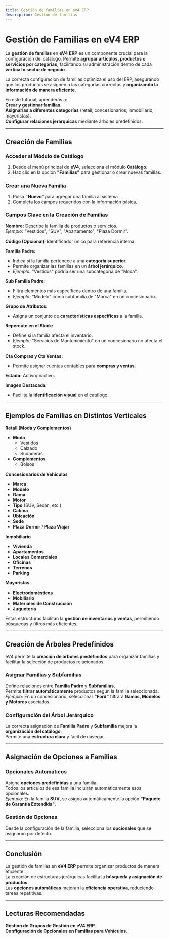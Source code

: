 ```yaml
---
title: Gestión de familias en eV4 ERP
description: Gestión de familias
---
```


# **Gestión de Familias en eV4 ERP**  

La **gestión de familias** en **eV4 ERP** es un componente crucial para la configuración del catálogo. Permite **agrupar artículos, productos o servicios por categorías**, facilitando su administración dentro de cada **vertical o sector de negocio**.  

La correcta configuración de familias optimiza el uso del ERP, asegurando que los productos se asignen a las categorías correctas y **organizando la información de manera eficiente**.  

En este tutorial, aprenderás a:  
**Crear y gestionar familias**.  
**Asignarlas a diferentes categorías** (retail, concesionarios, inmobiliario, mayoristas).  
**Configurar relaciones jerárquicas** mediante árboles predefinidos.  

---

## **Creación de Familias**  

### **Acceder al Módulo de Catálogo**  
1. Desde el menú principal de **eV4**, selecciona el módulo **Catálogo**.  
2. Haz clic en la opción **"Familias"** para gestionar o crear nuevas familias.  

### **Crear una Nueva Familia**  
1. Pulsa **"Nuevo"** para agregar una familia al sistema.  
2. Completa los campos requeridos con la información básica.  

### **Campos Clave en la Creación de Familias**  

**Nombre:** Describe la familia de productos o servicios.  
   *Ejemplo:* "Vestidos", "SUV", "Apartamento", "Plaza Dormir".  

**Código (Opcional):** Identificador único para referencia interna.  

**Familia Padre:**  
   - Indica si la familia pertenece a una **categoría superior**.  
   - Permite organizar las familias en un **árbol jerárquico**.  
   - *Ejemplo:* "Vestidos" podría ser una subcategoría de "Moda".  

**Sub Familia Padre:**  
   - Filtra elementos más específicos dentro de una familia.  
   - *Ejemplo:* "Modelo" como subfamilia de "Marca" en un concesionario.  

**Grupo de Atributos:**  
   - Asigna un conjunto de **características específicas** a la familia.  

**Repercute en el Stock:**  
   - Define si la familia afecta el inventario.  
   - *Ejemplo:* "Servicios de Mantenimiento" en un concesionario no afecta el stock.  

**Cta Compras y Cta Ventas:**  
   - Permite asignar cuentas contables para **compras y ventas**.  

**Estado:** Activo/Inactivo.  

**Imagen Destacada:**  
   - Facilita la **identificación visual** en el catálogo.  

---

## **Ejemplos de Familias en Distintos Verticales**  

**Retail (Moda y Complementos)**  
- **Moda**  
  - Vestidos  
  - Calzado  
  - Sudaderas  
- **Complementos**  
  - Bolsos  

**Concesionarios de Vehículos**  
- **Marca**  
- **Modelo**  
- **Gama**  
- **Motor**  
- **Tipo** (SUV, Sedán, etc.)  
- **Cabina**  
- **Ubicación**  
- **Sede**  
- **Plaza Dormir** / **Plaza Viajar**  

**Inmobiliario**  
- **Vivienda**  
- **Apartamentos**  
- **Locales Comerciales**  
- **Oficinas**  
- **Terrenos**  
- **Parking**  

**Mayoristas**  
- **Electrodomésticos**  
- **Mobiliario**  
- **Materiales de Construcción**  
- **Juguetería**  

Estas estructuras facilitan la **gestión de inventarios y ventas**, permitiendo búsquedas y filtros más eficientes.  

---

## **Creación de Árboles Predefinidos**  

eV4 permite la **creación de árboles predefinidos** para organizar familias y facilitar la selección de productos relacionados.  

### **Asignar Familias y Subfamilias**  
Define relaciones entre **Familia Padre** y **Subfamilias**.  
Permite **filtrar automáticamente** productos según la familia seleccionada.  
*Ejemplo:* En un concesionario, seleccionar **"Ford"** filtrará **Gamas, Modelos y Motores** asociados.  

### **Configuración del Árbol Jerárquico**  
La correcta asignación de **Familia Padre** y **Subfamilia** mejora la **organización del catálogo**.  
Permite una **estructura clara** y fácil de navegar.  

---

## **Asignación de Opciones a Familias**  

### **Opcionales Automáticos**  
Asigna **opciones predefinidas** a una familia.  
Todos los artículos de esa familia incluirán automáticamente esos opcionales.  
*Ejemplo:* En la familia **SUV**, se asigna automáticamente la opción **"Paquete de Garantía Extendida"**.  

### **Gestión de Opciones**  
Desde la configuración de la familia, selecciona los **opcionales** que se asignarán por defecto.  

---

## **Conclusión**  

La gestión de familias en **eV4 ERP** permite organizar productos de manera eficiente.  
La creación de estructuras jerárquicas facilita la **búsqueda y asignación de productos**.  
Las **opciones automáticas** mejoran la **eficiencia operativa**, reduciendo tareas repetitivas.  

---

## **Lecturas Recomendadas**  

**Gestión de Grupos de Gestión en eV4 ERP**.  
**Configuración de Opcionales en Familias para Vehículos**.